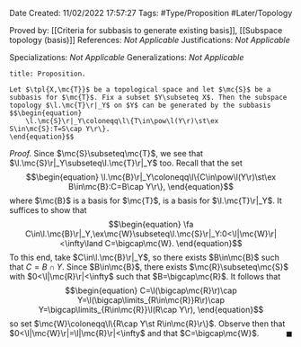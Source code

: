 <div class="topSpace"></div>

Date Created: 11/02/2022 17:57:27
Tags: #Type/Proposition #Later/Topology

Proved by: [[Criteria for subbasis to generate existing basis]], [[Subspace topology (basis)]]
References: <i>Not Applicable</i>
Justifications: <i>Not Applicable</i>

Specializations: <i>Not Applicable</i>
Generalizations: <i>Not Applicable</i>

``` ad-Proposition
title: Proposition.

Let $\tpl{X,\mc{T}}$ be a topological space and let $\mc{S}$ be a subbasis for $\mc{T}$. Fix a subset $Y\subseteq X$. Then the subspace topology $\l.\mc{T}\r|_Y$ on $Y$ can be generated by the subbasis
$$\begin{equation}
    \l.\mc{S}\r|_Y\coloneqq\l\{T\in\pow\l(Y\r)\st\ex S\in\mc{S}:T=S\cap Y\r\}.
\end{equation}$$

```

<i>Proof.</i> Since $\mc{S}\subseteq\mc{T}$, we see that $\l.\mc{S}\r|_Y\subseteq\l.\mc{T}\r|_Y$ too. Recall that the set
$$\begin{equation}
    \l.\mc{B}\r|_Y\coloneqq\l\{C\in\pow\l(Y\r)\st\ex B\in\mc{B}:C=B\cap Y\r\},
\end{equation}$$
where $\mc{B}$ is a basis for $\mc{T}$, is a basis for $\l.\mc{T}\r|_Y$. It suffices to show that
$$\begin{equation}
    \fa C\in\l.\mc{B}\r|_Y,\ex\mc{W}\subseteq\l.\mc{S}\r|_Y:0<\l|\mc{W}\r|<\infty\land C=\bigcap\mc{W}.
\end{equation}$$
To this end, take $C\in\l.\mc{B}\r|_Y$, so there exists $B\in\mc{B}$ such that $C=B\cap Y$. Since $B\in\mc{B}$, there exists $\mc{R}\subseteq\mc{S}$ with $0<\l|\mc{R}\r|<\infty$ such that $B=\bigcap\mc{R}$. It follows that
$$\begin{equation}
    C=\l(\bigcap\mc{R}\r)\cap Y=\l(\bigcap\limits_{R\in\mc{R}}R\r)\cap Y=\bigcap\limits_{R\in\mc{R}}\l(R\cap Y\r),
\end{equation}$$
so set $\mc{W}\coloneqq\l\{R\cap Y\st R\in\mc{R}\r\}$. Observe then that $0<\l|\mc{W}\r|=\l|\mc{R}\r|<\infty$ and that $C=\bigcap\mc{W}$.<span style="float:right;">$\blacksquare$</span>
